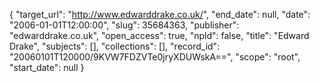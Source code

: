 {
  "target_url": "http://www.edwarddrake.co.uk/", 
  "end_date": null, 
  "date": "2006-01-01T12:00:00", 
  "slug": 35684363, 
  "publisher": "edwarddrake.co.uk", 
  "open_access": true, 
  "npld": false, 
  "title": "Edward Drake", 
  "subjects": [], 
  "collections": [], 
  "record_id": "20060101T120000/9KVW7FDZVTe0jryXDUWskA==", 
  "scope": "root", 
  "start_date": null
}

